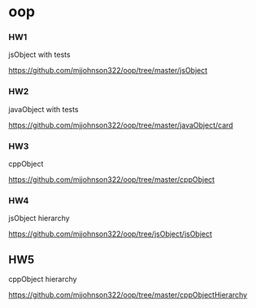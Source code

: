 # oop

### HW1 
jsObject with tests

https://github.com/mjjohnson322/oop/tree/master/jsObject

### HW2 
javaObject with tests

https://github.com/mjjohnson322/oop/tree/master/javaObject/card

### HW3 
cppObject

https://github.com/mjjohnson322/oop/tree/master/cppObject

### HW4
jsObject hierarchy

https://github.com/mjjohnson322/oop/tree/jsObject/jsObject

## HW5
cppObject hierarchy

https://github.com/mjjohnson322/oop/tree/master/cppObjectHierarchy
